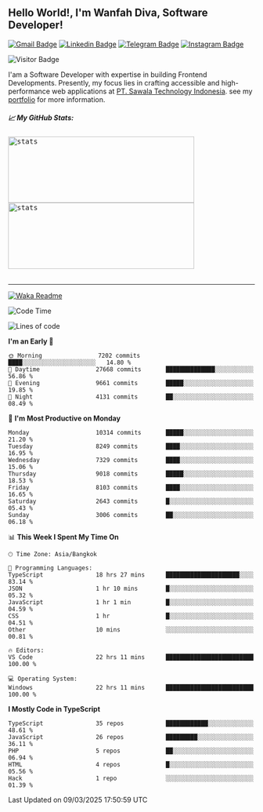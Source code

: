 ## Hello World!, I'm Wanfah Diva, Software Developer!

[![Gmail Badge](https://img.shields.io/badge/-Gmail-white?style=plastic&logo=Gmail&link=mailto:aditputrafirmansyah@gmail.com)](mailto:wanfahdivaa@gmail.com)
[![Linkedin Badge](https://img.shields.io/badge/-LinkedIn-blue?style=plastic&logo=Linkedin&link=https://www.linkedin.com/in/aditputrafirmansyah/)](https://www.linkedin.com/in/wanfahdiva/)
[![Telegram Badge](https://img.shields.io/badge/-Telegram-blue?style=plastic&logo=telegram&link=https://t.me/Adithya_13)](https://t.me/wanfahdiva)
[![Instagram Badge](https://img.shields.io/badge/-Instagram-white?style=plastic&logo=instagram&link=https://www.instagram.com/adithya_firmansyahputra/)](https://www.instagram.com/wnfhdva/)

![Visitor Badge](https://visitor-badge.laobi.icu/badge?page_id=wanfahdiva.wanfahdiva)

<p>
I'am a Software Developer with expertise in building Frontend Developments.
Presently, my focus lies in crafting accessible and high-performance web applications at  <a href="https://sawala/tech" target="_blank">PT. Sawala Technology Indonesia</a>. see my <a href="http://wanfahdiva-com.vercel.app/" target="_blank">portfolio</a> for more information.
</p>

<h5 align="left">
  
📈 **My GitHub Stats:**

</h5>

<div align="left">
<kbd>
  <img height="135em" width="380em" alt="stats" src="https://github-readme-stats-salesp07.vercel.app/api?username=wanfahdiva&count_private=true&show_icons=true&theme=react&rank_icon=github&border_radius=10&hide_title=true"></kbd>
</kbd>
<kbd>
    <img height="135em" width="380em" alt="stats" src="https://github-readme-activity-graph.vercel.app/graph?username=wanfahdiva&theme=react&hide_title=true"></kbd>
</div>

<br />

---

[![Waka Readme](https://github.com/wanfahdiva/wanfahdiva/actions/workflows/waka.yml/badge.svg)](https://github.com/wanfahdiva/wanfahdiva/actions/workflows/waka.yml)

<!--START_SECTION:waka-->
![Code Time](http://img.shields.io/badge/Code%20Time-1%2C783%20hrs%2044%20mins-blue)

![Lines of code](https://img.shields.io/badge/From%20Hello%20World%20I%27ve%20Written-22.4%20million%20lines%20of%20code-blue)

**I'm an Early 🐤** 

```text
🌞 Morning                7202 commits        ████░░░░░░░░░░░░░░░░░░░░░   14.80 % 
🌆 Daytime                27668 commits       ██████████████░░░░░░░░░░░   56.86 % 
🌃 Evening                9661 commits        █████░░░░░░░░░░░░░░░░░░░░   19.85 % 
🌙 Night                  4131 commits        ██░░░░░░░░░░░░░░░░░░░░░░░   08.49 % 
```
📅 **I'm Most Productive on Monday** 

```text
Monday                   10314 commits       █████░░░░░░░░░░░░░░░░░░░░   21.20 % 
Tuesday                  8249 commits        ████░░░░░░░░░░░░░░░░░░░░░   16.95 % 
Wednesday                7329 commits        ████░░░░░░░░░░░░░░░░░░░░░   15.06 % 
Thursday                 9018 commits        █████░░░░░░░░░░░░░░░░░░░░   18.53 % 
Friday                   8103 commits        ████░░░░░░░░░░░░░░░░░░░░░   16.65 % 
Saturday                 2643 commits        █░░░░░░░░░░░░░░░░░░░░░░░░   05.43 % 
Sunday                   3006 commits        ██░░░░░░░░░░░░░░░░░░░░░░░   06.18 % 
```


📊 **This Week I Spent My Time On** 

```text
🕑︎ Time Zone: Asia/Bangkok

💬 Programming Languages: 
TypeScript               18 hrs 27 mins      █████████████████████░░░░   83.14 % 
JSON                     1 hr 10 mins        █░░░░░░░░░░░░░░░░░░░░░░░░   05.32 % 
JavaScript               1 hr 1 min          █░░░░░░░░░░░░░░░░░░░░░░░░   04.59 % 
CSS                      1 hr                █░░░░░░░░░░░░░░░░░░░░░░░░   04.51 % 
Other                    10 mins             ░░░░░░░░░░░░░░░░░░░░░░░░░   00.81 % 

🔥 Editors: 
VS Code                  22 hrs 11 mins      █████████████████████████   100.00 % 

💻 Operating System: 
Windows                  22 hrs 11 mins      █████████████████████████   100.00 % 
```

**I Mostly Code in TypeScript** 

```text
TypeScript               35 repos            ████████████░░░░░░░░░░░░░   48.61 % 
JavaScript               26 repos            █████████░░░░░░░░░░░░░░░░   36.11 % 
PHP                      5 repos             ██░░░░░░░░░░░░░░░░░░░░░░░   06.94 % 
HTML                     4 repos             █░░░░░░░░░░░░░░░░░░░░░░░░   05.56 % 
Hack                     1 repo              ░░░░░░░░░░░░░░░░░░░░░░░░░   01.39 % 
```




 Last Updated on 09/03/2025 17:50:59 UTC
<!--END_SECTION:waka-->
